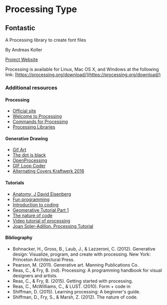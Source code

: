 # Processing Type


## Fontastic
A Processing library to create font files

By Andreas Koller

[Project Website](http://code.andreaskoller.com/libraries/fontastic/)



Processing is available for Linux, Mac OS X, and Windows at the following link:
[https://processing.org/download/](https://processing.org/download/)

### Additional resources

#### Processing
- [Official site](https://processing.org/)
- [Welcome to Processing](http://hello.processing.org/)
- [Commands for Processing](https://processing.org/reference/)
- [Processing Libraries](https://processing.org/reference/libraries/)

#### Generative Drawing
- [Gif Art](http://www.gifart.org/)
- [The dot is black](http://thedotisblack.tumblr.com/)
- [OpenProcessing](https://www.openprocessing.org/)
- [GIF Loop Coder](http://www.gifloopcoder.com/blog/category/tutorial/)
- [Alternating Covers Kraftwerk 2016](https://www.domestika.org/es/projects/279605-kraftwerk-portadas-alternantes-2016)

#### Tutorials
- [Anatomy, J David Eisenberg](https://processing.org/tutorials/anatomy/)
- [Fun programming](http://funprogramming.org/)
- [Introduction to coding](https://www.youtube.com/playlist?list=PLG8vJUg0ALmssb3E-Yekn314MyeVCX2-7)
- [Geomerative Tutorial Part 1](http://freeartbureau.org/fab_activity/geomerative-tutorial-part-1/)
- [The nature of code](http://natureofcode.com/book/introduction/)
- [Video tutorial of processing](http://www.plethora-project.com/education/2011/09/12/processing-tutorials/)
- [Joan Soler-Adillon. Processing Tutorial](http://www.joan.cat/processing/)

#### Bibliography
- Bohnacker, H., Gross, B., Laub, J., & Lazzeroni, C. (2012). Generative design: Visualize, program, and create with processing. New York: Princeton Architectural Press.
- Pearson, M. (2011). Generative art. Manning Publications Co.
- Reas, C., & Fry, B. (nd). Processing: A programming handbook for visual designers and artists.
- Reas, C., & Fry, B. (2015). Getting started with processing.
- Reas, C., McWilliams, C., & LUST. (2010). Form + code in
- Shiffman, D. (2015). Learning processing: A beginner's guide.
- Shiffman, D., Fry, S., & Marsh, Z. (2012). The nature of code.
